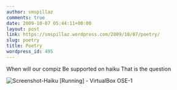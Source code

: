 ```yaml
---
author: smspillaz
comments: true
date: 2009-10-07 05:44:11+00:00
layout: post
link: https://smspillaz.wordpress.com/2009/10/07/poetry/
slug: poetry
title: Poetry
wordpress_id: 495
---
```


When will our compiz
Be supported on haiku
That is the question

![Screenshot-Haiku [Running] - VirtualBox OSE-1](http://smspillaz.files.wordpress.com/2009/10/screenshot-haiku-running-virtualbox-ose-1.png)
